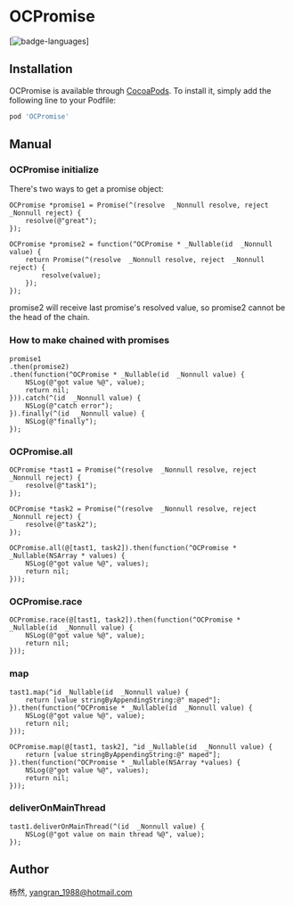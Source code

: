 # OCPromise

[![badge-languages](https://img.shields.io/badge/languages-ObjC-orange.svg)]

## Installation

OCPromise is available through [CocoaPods](https://cocoapods.org). To install
it, simply add the following line to your Podfile:

```ruby
pod 'OCPromise'
```

## Manual

### OCPromise initialize

There's two ways to get a promise object:
```objc
OCPromise *promise1 = Promise(^(resolve  _Nonnull resolve, reject  _Nonnull reject) {
    resolve(@"great");
});

OCPromise *promise2 = function(^OCPromise * _Nullable(id  _Nonnull value) {
    return Promise(^(resolve  _Nonnull resolve, reject  _Nonnull reject) {
        resolve(value);
    });
});
```
promise2 will receive last promise's resolved value, so promise2 cannot be the head of the chain.

### How to make chained with promises

```objc
promise1
.then(promise2)
.then(function(^OCPromise * _Nullable(id  _Nonnull value) {
    NSLog(@"got value %@", value);
    return nil;
})).catch(^(id  _Nonnull value) {
    NSLog(@"catch error");
}).finally(^(id  _Nonnull value) {
    NSLog(@"finally");
});
```

### OCPromise.all

```objc
OCPromise *tast1 = Promise(^(resolve  _Nonnull resolve, reject  _Nonnull reject) {
    resolve(@"task1");
});

OCPromise *task2 = Promise(^(resolve  _Nonnull resolve, reject  _Nonnull reject) {
    resolve(@"task2");
});

OCPromise.all(@[tast1, task2]).then(function(^OCPromise * _Nullable(NSArray * values) {
    NSLog(@"got value %@", values);
    return nil;
}));
```

### OCPromise.race

```objc
OCPromise.race(@[tast1, task2]).then(function(^OCPromise * _Nullable(id  _Nonnull value) {
    NSLog(@"got value %@", value);
    return nil;
}));
```

### map

```objc
tast1.map(^id _Nullable(id  _Nonnull value) {
    return [value stringByAppendingString:@" maped"];
}).then(function(^OCPromise * _Nullable(id  _Nonnull value) {
    NSLog(@"got value %@", value);
    return nil;
}));

OCPromise.map(@[tast1, task2], ^id _Nullable(id  _Nonnull value) {
    return [value stringByAppendingString:@" maped"];
}).then(function(^OCPromise * _Nullable(NSArray *values) {
    NSLog(@"got value %@", values);
    return nil;
}));
```

### deliverOnMainThread

```objc
tast1.deliverOnMainThread(^(id  _Nonnull value) {
    NSLog(@"got value on main thread %@", value);
});
```

## Author

杨然, yangran_1988@hotmail.com
